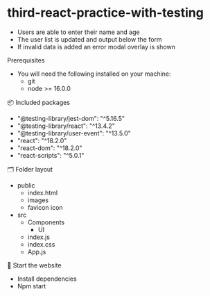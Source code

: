 # third-react-practice-with-testing
- Users are able to enter their name and age
- The user list is updated and output below the form
- If invalid data is added an error modal overlay is shown

Prerequisites
- You will need the following installed on your machine:
  - git
  - node >= 16.0.0

📦 Included packages
- "@testing-library/jest-dom": "^5.16.5"
- "@testing-library/react": "^13.4.2"
- "@testing-library/user-event": "^13.5.0"
- "react": "^18.2.0"
- "react-dom": "^18.2.0"
- "react-scripts": "^5.0.1"

🗂 Folder layout
- public
  - index.html
  - images
  - favicon icon
- src
  - Components
    - UI
  - index.js
  - index.css
  - App.js

🏁 Start the website
- Install dependencies
- Npm start
